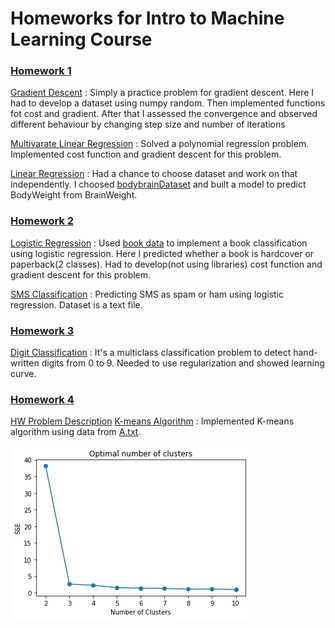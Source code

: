 # Homeworks for Intro to Machine Learning Course

### [Homework 1](https://github.com/rayansami/CS595-intro-to-machine-learning/tree/master/Homework%201)

[Gradient Descent](https://github.com/rayansami/CS595-intro-to-machine-learning/blob/master/Homework%201/gradient-descent.ipynb) : Simply a practice problem for gradient descent. Here I had to develop a dataset using numpy random. Then implemented functions fot cost and gradient. After that I assessed the convergence and observed different behaviour by changing step size and number of iterations

[Multivarate Linear Regression](https://github.com/rayansami/CS595-intro-to-machine-learning/blob/master/Homework%201/multivariate-linear-regression.ipynb) : Solved a polynomial regression problem. Implemented cost function and gradient descent for this problem.

[Linear Regression](https://github.com/rayansami/CS595-intro-to-machine-learning/blob/master/Homework%201/linear-regression.ipynb) : Had a chance to choose dataset and work on that independently. I choosed [bodybrainDataset](https://github.com/rayansami/CS595-intro-to-machine-learning/blob/master/Homework%201/bodybrainDataset.csv) and built a model to predict BodyWeight from BrainWeight.

### [Homework 2](https://github.com/rayansami/CS595-intro-to-machine-learning/tree/master/Homework%202)

[Logistic Regression](https://github.com/rayansami/CS595-intro-to-machine-learning/blob/master/Homework%202/logistic_regression.ipynb) : Used [book data](https://github.com/rayansami/CS595-intro-to-machine-learning/blob/master/Homework%202/book-data.csv) to implement a book classification using logistic regression. Here I predicted whether a book is hardcover or paperback(2 classes). Had to develop(not using libraries) cost function and gradient descent for this problem.

[SMS Classification](https://github.com/rayansami/CS595-intro-to-machine-learning/blob/master/Homework%202/sms_classify.ipynb) : Predicting SMS as spam or ham using logistic regression. Dataset is a text file.

### [Homework 3](https://github.com/rayansami/CS595-intro-to-machine-learning/tree/master/Homework%203)

[Digit Classification](https://github.com/rayansami/CS595-intro-to-machine-learning/blob/master/Homework%203/digit-classification.ipynb) : It's a multiclass classification problem to detect hand-written digits from 0 to 9. Needed to use regularization and showed learning curve.

### [Homework 4](https://github.com/rayansami/CS595-intro-to-machine-learning/tree/master/Homework%204)

[HW Problem Description](https://github.com/rayansami/CS595-intro-to-machine-learning/blob/master/Homework%204/HW4.pdf) 
[K-means Algorithm](https://github.com/rayansami/CS595-intro-to-machine-learning/blob/master/Homework%204/kmeans.py) : Implemented K-means algorithm using data from [A.txt](https://github.com/rayansami/CS595-intro-to-machine-learning/blob/master/Homework%204/A.txt).

![Elbow Curve](./Homework%204/Plot-1-1_Elbow_Curve.png)